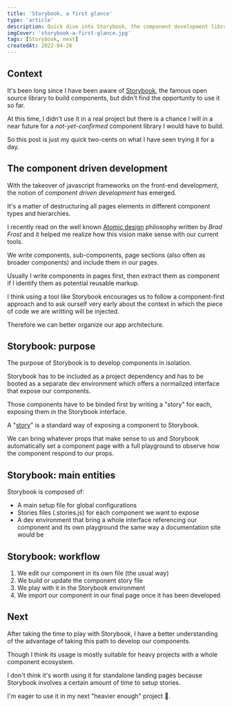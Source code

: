 ```yaml
---
title: 'Storybook, a first glance'
type: 'article'
description: Quick dive into Storybook, the component development library
imgCover: 'storybook-a-first-glance.jpg'
tags: [Storybook, next]
createdAt: 2022-04-26
---
```


## Context

It's been long since I have been aware of [Storybook](https://storybook.js.org/), the famous open source library to build components, but didn't find the opportunity to use it so far.

At this time, I didn't use it in a real project but there is a chance I will in a near future for a _not-yet-confirmed_ component library I would have to build.

So this post is just my quick two-cents on what I have seen trying it for a day.

## The component driven development

With the takeover of javascript frameworks on the front-end development, the notion of _component driven development_ has emerged.

It's a matter of destructuring all pages elements in different component types and hierarchies.

I recently read on the well known [Atomic design](https://bradfrost.com/blog/post/atomic-web-design/") philosophy written by _Brad Frost_ and it helped me realize how this vision make sense with our current tools.

We write components, sub-components, page sections (also often as broader components) and include them in our pages.

Usually I write components in pages first, then extract them as component if I identify them as potential reusable markup.

I think using a tool like Storybook encourages us to follow a component-first approach and to ask ourself very early about the context in which the piece of code we are writting will be injected.

Therefore we can better organize our app architecture.

## Storybook: purpose

The purpose of Storybook is to develop components in isolation.

Storybook has to be included as a project dependency and has to be booted as a separate dev environment which offers a normalized interface that expose our components.

Those components have to be binded first by writing a "story" for each, exposing them in the Storybook interface.

A "[story](https://storybook.js.org/docs/react/get-started/whats-a-story)" is a standard way of exposing a component to Storybook.

We can bring whatever props that make sense to us and Storybook automatically set a component page with a full playground to observe how the component respond to our props.

## Storybook: main entities

Storybook is composed of:

- A main setup file for global configurations
- Stories files (.stories.js) for each component we want to expose
- A dev environment that bring a whole interface referencing our component and its own playground the same way a documentation site would be

## Storybook: workflow

1. We edit our component in its own file (the usual way)
2. We build or update the component story file
3. We play with it in the Storybook environment
4. We import our component in our final page once it has been developed

## Next

After taking the time to play with Storybook, I have a better understanding of the advantage of taking this path to develop our components.

Though I think its usage is mostly suitable for heavy projects with a whole component ecosystem.

I don't think it's worth using it for standalone landing pages because Storybook involves a certain amount of time to setup stories.

I'm eager to use it in my next "heavier enough" project 🫡.
